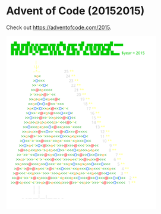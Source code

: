 # Advent of Code (20152015)

Check out https://adventofcode.com/2015.

<a href="https://adventofcode.com/20152015"><img src="calendar.svg" width="80%" /></a>
